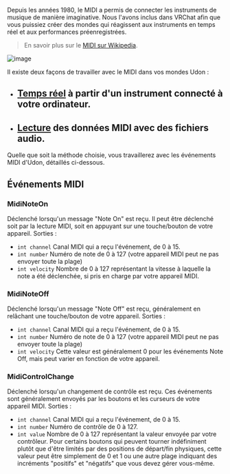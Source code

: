 

Depuis les années 1980, le MIDI a permis de connecter les instruments de musique de manière imaginative. Nous l'avons inclus dans VRChat afin que vous puissiez créer des mondes qui réagissent aux instruments en temps réel et aux performances préenregistrées.

>En savoir plus sur le [MIDI sur Wikipedia](https://fr.wikipedia.org/wiki/MIDI).

![image](/img/worlds/index-215557268-2d85f551-8fff-4990-a95a-c8a2d412d6a2.png)

Il existe deux façons de travailler avec le MIDI dans vos mondes Udon :
- ## [Temps réel](./realtime-midi) à partir d'un instrument connecté à votre ordinateur.
- ## [Lecture](./midi-playback) des données MIDI avec des fichiers audio.

Quelle que soit la méthode choisie, vous travaillerez avec les événements MIDI d'Udon, détaillés ci-dessous.

## Événements MIDI

### MidiNoteOn
Déclenché lorsqu'un message "Note On" est reçu. Il peut être déclenché soit par la lecture MIDI, soit en appuyant sur une touche/bouton de votre appareil.
Sorties :
* `int channel` Canal MIDI qui a reçu l'événement, de 0 à 15.
* `int number` Numéro de note de 0 à 127 (votre appareil MIDI peut ne pas envoyer toute la plage)
* `int velocity` Nombre de 0 à 127 représentant la vitesse à laquelle la note a été déclenchée, si pris en charge par votre appareil MIDI.

### MidiNoteOff
Déclenché lorsqu'un message "Note Off" est reçu, généralement en relâchant une touche/bouton de votre appareil.
Sorties :
* `int channel` Canal MIDI qui a reçu l'événement, de 0 à 15.
* `int number` Numéro de note de 0 à 127 (votre appareil MIDI peut ne pas envoyer toute la plage)
* `int velocity` Cette valeur est généralement 0 pour les événements Note Off, mais peut varier en fonction de votre appareil.

### MidiControlChange
Déclenché lorsqu'un changement de contrôle est reçu. Ces événements sont généralement envoyés par les boutons et les curseurs de votre appareil MIDI.
Sorties :
* `int channel` Canal MIDI qui a reçu l'événement, de 0 à 15.
* `int number` Numéro de contrôle de 0 à 127.
* `int value` Nombre de 0 à 127 représentant la valeur envoyée par votre contrôleur. Pour certains boutons qui peuvent tourner indéfiniment plutôt que d'être limités par des positions de départ/fin physiques, cette valeur peut être simplement de 0 et 1 ou une autre plage indiquant des incréments "positifs" et "négatifs" que vous devez gérer vous-même.